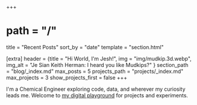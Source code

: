 +++
# path = "/"
title = "Recent Posts"
sort_by = "date"
template = "section.html"

[extra]
header = {title = "Hi World, I'm Jesh!", img = "img/mudkip.3d.webp", img_alt = "Je Sian Keith Herman: I heard you like Mudkips?" }
section_path = "blog/_index.md"
max_posts = 5
projects_path = "projects/_index.md"
max_projects = 3
show_projects_first = false
+++

I'm a Chemical Engineer exploring code, data, and wherever my curiosity leads me. Welcome to [my digital playground](/about) for projects and experiments. 

<!-- A space where finite ramblings meet infinite possibilities.

Welcome to Je Sian Keith Herman's HQ on the internet. A personal website of eclectic interests, experiments, and projects where there is no niche. Just curiosity. -->

